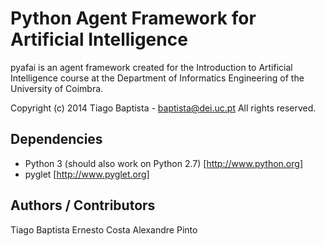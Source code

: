 Python Agent Framework for Artificial Intelligence
===================================================

pyafai is an agent framework created for the Introduction to Artificial
Intelligence course at the Department of Informatics Engineering of the
University of Coimbra.

Copyright (c) 2014 Tiago Baptista - baptista@dei.uc.pt
All rights reserved.

Dependencies
------------
- Python 3 (should also work on Python 2.7) [http://www.python.org]
- pyglet [http://www.pyglet.org]

Authors / Contributors
----------------------
Tiago Baptista
Ernesto Costa
Alexandre Pinto

